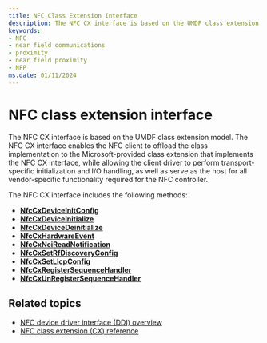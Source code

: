 ```yaml
---
title: NFC Class Extension Interface
description: The NFC CX interface is based on the UMDF class extension model.
keywords:
- NFC
- near field communications
- proximity
- near field proximity
- NFP
ms.date: 01/11/2024
---
```


# NFC class extension interface

The NFC CX interface is based on the UMDF class extension model. The NFC CX interface enables the NFC client to offload the class implementation to the Microsoft-provided class extension that implements the NFC CX interface, while allowing the client driver to perform transport-specific initialization and I/O handling, as well as serve as the host for all vendor-specific functionality required for the NFC controller.

The NFC CX interface includes the following methods:

- **[NfcCxDeviceInitConfig](/windows-hardware/drivers/ddi/nfccx/nf-nfccx-nfccxdeviceinitconfig)**
- **[NfcCxDeviceInitialize](/windows-hardware/drivers/ddi/nfccx/nf-nfccx-nfccxdeviceinitialize)**
- **[NfcCxDeviceDeinitialize](/windows-hardware/drivers/ddi/nfccx/nf-nfccx-nfccxdevicedeinitialize)**
- **[NfcCxHardwareEvent](/windows-hardware/drivers/ddi/nfccx/nf-nfccx-nfccxhardwareevent)**
- **[NfcCxNciReadNotification](/windows-hardware/drivers/ddi/nfccx/nf-nfccx-nfccxncireadnotification)**
- **[NfcCxSetRfDiscoveryConfig](/windows-hardware/drivers/ddi/nfccx/nf-nfccx-nfccxsetrfdiscoveryconfig)**
- **[NfcCxSetLlcpConfig](/windows-hardware/drivers/ddi/nfccx/nf-nfccx-nfccxsetllcpconfig)**
- **[NfcCxRegisterSequenceHandler](/windows-hardware/drivers/ddi/nfccx/nf-nfccx-nfccxregistersequencehandler)**
- **[NfcCxUnRegisterSequenceHandler](/windows-hardware/drivers/ddi/nfccx/nf-nfccx-nfccxunregistersequencehandler)**

## Related topics

- [NFC device driver interface (DDI) overview](/windows-hardware/drivers/ddi/index)
- [NFC class extension (CX) reference](/windows-hardware/drivers/ddi/index)

